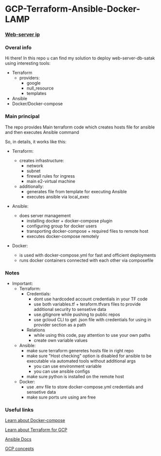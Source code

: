 # GCP-Terraform-Ansible-Docker-LAMP
### [Web-server ip](http://34.116.154.153:80) 
### Overal info ###
Hi there!
In this repo u can find my solution to deploy web-server-db-satak using interesting tools:
- Terraform
  - providers:
    - google
    - null_resource
    - templates
- Ansible 
- Docker/Docker-compose

### Main principal ###

The repo provides Main terraform code which creates hosts file for ansible and then executes Ansible command

So, in details, it works like this:

- Terraform:
  - creates infrastructure:
    - network
    - subnet
    - firewall rules for ingress
    - main e2-virtual machine
  - additionally:
    - generates file from template for executing Ansible
    - executes ansible via local_exec
    
- Ansible:
  - does server management
    - installing docker + docker-compose plugin
    - configuring group for docker users
    - transporting docker-compose + required files to remote host
    - executes docker-compose remotely
    
- Docker:
  - is used with docker-compose.yml for fast and officient deployments
  - runs docker containers connected with each other via composefile
  
### Notes ###
- Important:
  - Terraform:
    - Credentials:
      - dont use hardcoded account credentials in your TF code
      - use both variables.tf + teraform.tfvars files to provide additional security to sensetive data
      - use.gitignore while pushing to public repos
      - use gcloud CLI to get .json file with credentials for using in provider section as a path
    - Relations 
      - while using this code, pay attention to use your own paths
      - create own variable values
  - Ansible:
    - make sure terraform generetes hosts file in right repo
    - make sure "Host checking" option is disabled for ansible to be executable via automated tools without additional args
      - you can use environment variable
      - you can use ansible configs
    - make sure python is installed on the remote host
  - Docker:
    - use .env file to store docker-compose.yml credentials and sensetive data
    - make sure ports ure using are free
    
    
### Useful links ###
[Learn about Docker-compose](https://docs.docker.com/compose/)

[Learn about Terraform for GCP](https://registry.terraform.io/providers/hashicorp/google/latest/docs)

[Ansible Docs](https://docs.ansible.com/)

[GCP concepts](https://cloud.google.com/docs)
    
      
      
      
      



